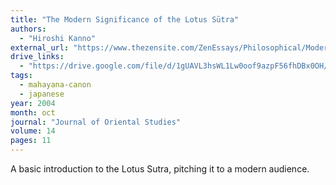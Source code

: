 ```yaml
---
title: "The Modern Significance of the Lotus Sūtra"
authors:
  - "Hiroshi Kanno"
external_url: "https://www.thezensite.com/ZenEssays/Philosophical/Modern_Significance_Lotus_Sutra.html"
drive_links:
  - "https://drive.google.com/file/d/1gUAVL3hsWL1Lw0oof9azpF56fhDBx0OH/view?usp=sharing"
tags:
  - mahayana-canon
  - japanese
year: 2004
month: oct
journal: "Journal of Oriental Studies"
volume: 14
pages: 11
---
```


A basic introduction to the Lotus Sutra, pitching it to a modern audience.
